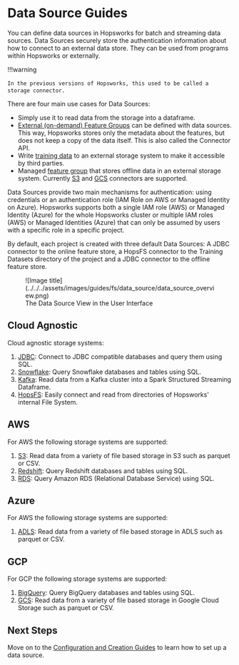 # Data Source Guides

You can define data sources in Hopsworks for batch and streaming data sources. Data Sources securely store the authentication information about how to connect to an external data store. They can be used from programs within Hopsworks or externally.

!!!warning

    In the previous versions of Hopsworks, this used to be called a storage connector.

There are four main use cases for Data Sources:

- Simply use it to read data from the storage into a dataframe.
- [External (on-demand) Feature Groups](../../../concepts/fs/feature_group/external_fg.md) can be defined with data sources. This way, Hopsworks stores only the metadata about the features, but does not keep a copy of the data itself. This is also called the Connector API.
- Write [training data](../../../concepts/fs/feature_view/offline_api.md) to an external storage system to make it accessible by third parties.
- Managed [feature group](../../../user_guides/fs/feature_group/create.md) that stores offline data in an external storage system. Currently [S3](../data_source/creation/s3.md) and [GCS](../data_source/creation/gcs.md) connectors are supported.

Data Sources provide two main mechanisms for authentication: using credentials or an authentication role (IAM Role on AWS or Managed Identity on Azure). Hopsworks supports both a single IAM role (AWS) or Managed Identity (Azure) for the whole Hopsworks cluster or multiple IAM roles (AWS) or Managed Identities (Azure) that can only be assumed by users with a specific role in a specific project.

By default, each project is created with three default Data Sources: A JDBC connector to the online feature store, a HopsFS connector to the Training Datasets directory of the project and a JDBC connector to the offline feature store.

<figure markdown>
  ![Image title](../../../assets/images/guides/fs/data_source/data_source_overview.png)
  <figcaption>The Data Source View in the User Interface</figcaption>
</figure>

## Cloud Agnostic

Cloud agnostic storage systems:

1. [JDBC](creation/jdbc.md): Connect to JDBC compatible databases and query them using SQL.
2. [Snowflake](creation/snowflake.md): Query Snowflake databases and tables using SQL.
3. [Kafka](creation/kafka.md): Read data from a Kafka cluster into a Spark Structured Streaming Dataframe.
4. [HopsFS](creation/hopsfs.md): Easily connect and read from directories of Hopsworks' internal File System.

## AWS

For AWS the following storage systems are supported:

1. [S3](creation/s3.md): Read data from a variety of file based storage in S3 such as parquet or CSV.
2. [Redshift](creation/redshift.md): Query Redshift databases and tables using SQL.
3. [RDS](creation/rds.md): Query Amazon RDS (Relational Database Service) using SQL.

## Azure

For AWS the following storage systems are supported:

1. [ADLS](creation/adls.md): Read data from a variety of file based storage in ADLS such as parquet or CSV.

## GCP

For GCP the following storage systems are supported:

1. [BigQuery](creation/bigquery.md): Query BigQuery databases and tables using SQL.
2. [GCS](creation/gcs.md): Read data from a variety of file based storage in Google Cloud Storage such as parquet or CSV.

## Next Steps

Move on to the [Configuration and Creation Guides](creation/jdbc.md) to learn how to set up a data source.